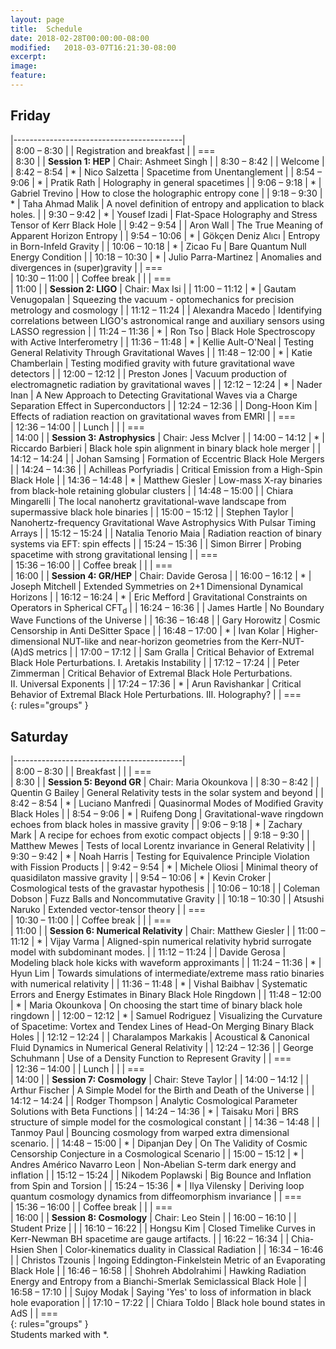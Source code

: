 ```yaml
---										
layout: page										
title:	Schedule									
date: 2018-02-28T00:00:00-08:00										
modified:	2018-03-07T16:21:30-08:00									
excerpt:										
image:										
feature:										
---										
```

										
<style>										
tbody tr:nth-child(odd)  {background: #FFF;}										
tbody tr:nth-child(even) {background: #F5F5F5;}										
tbody tr:hover {background: #ffa366;}										
tbody td:first-child {white-space: nowrap;}										
tbody td:nth-child(3) {white-space: nowrap;}										
tbody td {vertical-align:top; padding-left: 3px; padding-right: 2px;}										
</style>										
										
										
										
										
<h2> Friday  </h2>										
										
|------------------------------------------|										
|	8:00	–	8:30	|		|			Registration and breakfast	|
| ===										
|	8:30			|		|	**Session 1: HEP**	|	Chair: Ashmeet Singh	|
|	8:30	–	8:42	|		|			Welcome	|
|	8:42	–	8:54	|	*	|	Nico Salzetta	|	Spacetime from Unentanglement	|
|	8:54	–	9:06	|	*	|	Pratik Rath	|	Holography in general spacetimes	|
|	9:06	–	9:18	|	*	|	Gabriel Trevino	|	How to close the holographic entropy cone	|
|	9:18	–	9:30	|	*	|	Taha Ahmad Malik	|	A novel definition of entropy and application to black holes. 	|
|	9:30	–	9:42	|	*	|	Yousef Izadi	|	Flat-Space Holography and Stress Tensor of Kerr Black Hole	|
|	9:42	–	9:54	|		|	Aron Wall	|	The True Meaning of Apparent Horizon Entropy	|
|	9:54	–	10:06	|	*	|	Gökçen Deniz Alıcı	|	Entropy in Born-Infeld Gravity	|
|	10:06	–	10:18	|	*	|	Zicao Fu	|	Bare Quantum Null Energy Condition	|
|	10:18	–	10:30	|	*	|	Julio Parra-Martinez	|	Anomalies and divergences in (super)gravity	|
| ===										
|	10:30	–	11:00	|		|	Coffee break	|		|
| ===										
|	11:00			|		|	**Session 2: LIGO**	|	Chair: Max Isi	|
|	11:00	–	11:12	|	*	|	Gautam Venugopalan	|	Squeezing the vacuum - optomechanics for precision  metrology and cosmology	|
|	11:12	–	11:24	|		|	Alexandra Macedo	|	Identifying correlations between LIGO's astronomical  range and auxiliary sensors using LASSO regression	|
|	11:24	–	11:36	|	*	|	Ron Tso	|	Black Hole Spectroscopy with Active Interferometry	|
|	11:36	–	11:48	|	*	|	Kellie Ault-O'Neal	|	Testing General Relativity Through Gravitational Waves	|
|	11:48	–	12:00	|	*	|	Katie Chamberlain	|	Testing modified gravity with future gravitational wave detectors	|
|	12:00	–	12:12	|		|	Preston Jones	|	Vacuum production of electromagnetic radiation  by gravitational waves	|
|	12:12	–	12:24	|	*	|	Nader Inan	|	A New Approach to Detecting Gravitational Waves via a Charge Separation Effect in Superconductors	|
|	12:24	–	12:36	|		|	Dong-Hoon Kim	|	Effects of radiation reaction on gravitational waves from EMRI	|
| ===										
|	12:36	–	14:00	|		|	Lunch	|		|
| ===										
|	14:00			|		|	**Session 3: Astrophysics**	|	Chair: Jess McIver	|
|	14:00	–	14:12	|	*	|	Riccardo Barbieri	|	Black hole spin alignment in binary black hole merger	|
|	14:12	–	14:24	|		|	Johan Samsing	|	Formation of Eccentric Black Hole Mergers	|
|	14:24	–	14:36	|		|	Achilleas Porfyriadis	|	Critical Emission from a High-Spin Black Hole	|
|	14:36	–	14:48	|	*	|	Matthew Giesler	|	Low-mass X-ray binaries from black-hole retaining globular clusters	|
|	14:48	–	15:00	|		|	Chiara Mingarelli	|	The local nanohertz gravitational-wave landscape from supermassive black hole binaries	|
|	15:00	–	15:12	|		|	Stephen Taylor	|	Nanohertz-frequency Gravitational Wave Astrophysics With  Pulsar Timing Arrays	|
|	15:12	–	15:24	|		|	Natalia Tenorio Maia	|	Radiation reaction of binary systems via EFT: spin effects	|
|	15:24	–	15:36	|		|	Simon Birrer	|	Probing spacetime with strong gravitational lensing	|
| ===										
|	15:36	–	16:00	|		|	Coffee break	|		|
| ===										
|	16:00			|		|	**Session 4: GR/HEP**	|	Chair: Davide Gerosa	|
|	16:00	–	16:12	|	*	|	Joseph Mitchell	|	Extended Symmetries on 2+1 Dimensional Dynamical Horizons	|
|	16:12	–	16:24	|	*	|	Eric Mefford	|	Gravitational Constraints on Operators in Spherical CFT<sub>d</sub>	|
|	16:24	–	16:36	|		|	James Hartle	|	No Boundary Wave Functions of the Universe	|
|	16:36	–	16:48	|		|	Gary Horowitz	|	Cosmic Censorship in Anti DeSitter Space	|
|	16:48	–	17:00	|	*	|	Ivan Kolar	|	Higher-dimensional NUT-like and near-horizon geometries  from the Kerr-NUT-(A)dS metrics	|
|	17:00	–	17:12	|		|	Sam Gralla	|	Critical Behavior of Extremal Black Hole Perturbations.  I. Aretakis Instability	|
|	17:12	–	17:24	|		|	Peter Zimmerman	|	Critical Behavior of Extremal Black Hole Perturbations.  II. Universal Exponents	|
|	17:24	–	17:36	|	*	|	Arun Ravishankar	|	Critical Behavior of Extremal Black Hole Perturbations.  III. Holography?	|
| ===										
{: rules="groups" }										
										
<h2> Saturday  </h2>										
										
|------------------------------------------|										
|	8:00	–	8:30	|		|	Breakfast	|		|
| ===										
|	8:30			|		|	**Session 5: Beyond GR**	|	Chair: Maria Okounkova	|
|	8:30	–	8:42	|		|	Quentin G Bailey	|	General Relativity tests in the solar system and beyond	|
|	8:42	–	8:54	|	*	|	Luciano Manfredi	|	Quasinormal Modes of Modified Gravity Black Holes	|
|	8:54	–	9:06	|	*	|	Ruifeng Dong	|	Gravitational-wave ringdown echoes  from black holes in massive gravity	|
|	9:06	–	9:18	|	*	|	Zachary Mark	|	A recipe for echoes from exotic compact objects	|
|	9:18	–	9:30	|		|	Matthew Mewes	|	Tests of local Lorentz invariance in General Relativity	|
|	9:30	–	9:42	|	*	|	Noah Harris	|	Testing for Equivalence Principle Violation with Fission Products	|
|	9:42	–	9:54	|	*	|	Michele Oliosi	|	Minimal theory of quasidilaton massive gravity	|
|	9:54	–	10:06	|	*	|	Kevin Croker	|	Cosmological tests of the gravastar hypothesis	|
|	10:06	–	10:18	|		|	Coleman Dobson	|	Fuzz Balls and Noncommutative Gravity	|
|	10:18	–	10:30	|		|	Atsushi Naruko	|	Extended vector-tensor theory	|
| ===										
|	10:30	–	11:00	|		|	Coffee break	|		|
| ===										
|	11:00			|		|	**Session 6: Numerical Relativity**	|	Chair: Matthew Giesler	|
|	11:00	–	11:12	|	*	|	Vijay Varma	|	Aligned-spin numerical relativity hybrid surrogate model with subdominant modes.	|
|	11:12	–	11:24	|		|	Davide Gerosa	|	Modeling black hole kicks with waveform approximants	|
|	11:24	–	11:36	|	*	|	Hyun Lim	|	Towards simulations of intermediate/extreme mass ratio binaries with numerical relativity	|
|	11:36	–	11:48	|	*	|	Vishal Baibhav	|	Systematic Errors and Energy Estimates in Binary Black Hole Ringdown	|
|	11:48	–	12:00	|	*	|	Maria Okounkova	|	On choosing the start time of binary black hole ringdown	|
|	12:00	–	12:12	|	*	|	Samuel Rodriguez	|	Visualizing the Curvature of Spacetime: Vortex and Tendex  Lines of Head-On Merging Binary Black Holes	|
|	12:12	–	12:24	|		|	Charalampos Markakis	|	Acoustical & Canonical Fluid Dynamics in Numerical General Relativity	|
|	12:24	–	12:36	|		|	George Schuhmann	|	Use of a Density Function to Represent Gravity	|
| ===										
|	12:36	–	14:00	|		|	Lunch	|		|
| ===										
|	14:00			|		|	**Session 7: Cosmology**	|	Chair: Steve Taylor	|
|	14:00	–	14:12	|		|	Arthur Fischer	|	A Simple Model for the Birth and Death of the Universe	|
|	14:12	–	14:24	|		|	Rodger Thompson	|	Analytic Cosmological Parameter Solutions with Beta Functions	|
|	14:24	–	14:36	|	*	|	Taisaku Mori	|	BRS structure of simple model for the cosmological constant	|
|	14:36	–	14:48	|		|	Tanmoy Paul	|	Bouncing cosmology from warped extra dimensional scenario.	|
|	14:48	–	15:00	|	*	|	Dipanjan Dey	|	On The Validity of Cosmic Censorship Conjecture  in a Cosmological Scenario	|
|	15:00	–	15:12	|	*	|	Andres Américo Navarro Leon	|	Non-Abelian S-term dark energy and inflation	|
|	15:12	–	15:24	|		|	Nikodem Poplawski	|	Big Bounce and Inflation from Spin and Torsion	|
|	15:24	–	15:36	|	*	|	Ilya Vilensky	|	Deriving loop quantum cosmology dynamics from diffeomorphism invariance	|
| ===										
|	15:36	–	16:00	|		|	Coffee break	|		|
| ===										
|	16:00			|		|	**Session 8: Cosmology**	|	Chair: Leo Stein	|
|	16:00	–	16:10	|		|	Student Prize	|		|
|	16:10	–	16:22	|		|	Hongsu Kim	|	Closed Timelike Curves in Kerr-Newman BH spacetime are gauge artifacts.	|
|	16:22	–	16:34	|		|	Chia-Hsien Shen	|	Color-kinematics duality in Classical Radiation	|
|	16:34	–	16:46	|		|	Christos Tzounis	|	Ingoing Eddington-Finkelstein Metric of  an Evaporating Black Hole	|
|	16:46	–	16:58	|		|	Shohreh Abdolrahimi	|	Hawking Radiation Energy and Entropy from a  Bianchi-Smerlak Semiclassical Black Hole	|
|	16:58	–	17:10	|		|	Sujoy Modak	|	Saying 'Yes' to loss of information in black hole evaporation	|
|	17:10	–	17:22	|		|	Chiara Toldo	|	Black hole bound states in AdS	|
| ===										
{: rules="groups" }										
Students marked with *.										
